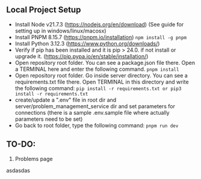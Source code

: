 ## Local Project Setup

- Install Node v21.7.3 (https://nodejs.org/en/download) (See guide for setting up in windows/linux/macosx)
- Install PNPM 8.15.7 (https://pnpm.io/installation) `npm install -g pnpm`
- Install Python 3.12.3 (https://www.python.org/downloads/)
- Verify if pip has been installed and it is pip > 24.0. if not install or upgrade it. (https://pip.pypa.io/en/stable/installation/)
- Open repository root folder. You can see a package.json file there. Open a TERMINAL here and enter the following command. `pnpm install`
- Open repository root folder. Go inside server directory. You can see a requirements.txt file there. Open TERMINAL in this directory and write the following command: `pip install -r requirements.txt or pip3 install -r requirements.txt`
- create/update a ".env" file in root dir and server/problem_management_service dir and set parameters for connections
  (there is a sample .env.sample file where actually parameters need to be set)
- Go back to root folder, type the following command: `pnpm run dev`

## TO-DO:
1. Problems page



asdasdas
